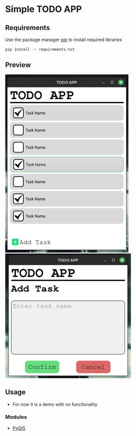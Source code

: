 # Simple TODO APP

## Requirements
Use the package manager [pip](https://pip.pypa.io/en/stable/) to install required libraries

```bash
pip install -r requirements.txt
```

## Preview
![Main Page](docs/main-page.png)
![Adding Task](docs/add-task.png)

## Usage
- For now it is a demo with no functionality

### Modules
- [PyQt5](https://doc.qt.io/qtforpython-6/)